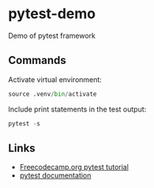 # pytest-demo
Demo of pytest framework


## Commands

Activate virtual environment:

```python
source .venv/bin/activate
```

Include print statements in the test output:
```python
pytest -s
```

## Links

- [Freecodecamp.org pytest tutorial](https://www.youtube.com/watch?v=cHYq1MRoyI0)
- [pytest documentation](https://docs.pytest.org/en/6.2.x/contents.html)

